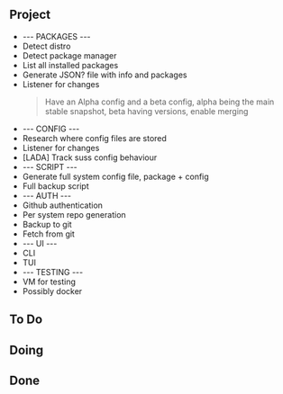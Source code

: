 ## Project

- --- PACKAGES ---
- Detect distro
- Detect package manager
- List all installed packages
- Generate JSON? file with info and packages
- Listener for changes
    > Have an Alpha config and a beta config, alpha being the main stable snapshot, beta having versions, enable merging
- --- CONFIG ---
- Research where config files are stored
- Listener for changes
- [LADA] Track suss config behaviour
- --- SCRIPT ---
- Generate full system config file, package + config
- Full backup script
- --- AUTH ---
- Github authentication
- Per system repo generation
- Backup to git
- Fetch from git
- --- UI ---
- CLI
- TUI
- --- TESTING ---
- VM for testing
- Possibly docker

## To Do


## Doing


## Done


